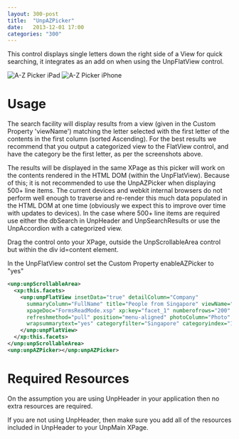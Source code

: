 ```yaml
---
layout: 300-post
title:  "UnpAZPicker"
date:   2013-12-01 17:00
categories: "300"
---
```


This control displays single letters down the right side of a View for quick searching, it integrates as an add on when using the UnpFlatView control.

![A-Z Picker iPad](http://teamstudio.s3.amazonaws.com/images/azpicker-ipad.png)
![A-Z Picker iPhone](http://teamstudio.s3.amazonaws.com/images/azpicker-iphone.png)

# Usage
The search facility will display results from a view (given in the Custom Property 'viewName') matching the letter selected with the first letter of the contents in the first column (sorted Ascending). For the best results we recommend that you output a categorized view to the FlatView control, and have the category be the first letter, as per the screenshots above.

The results will be displayed in the same XPage as this picker will work on the contents rendered in the HTML DOM (within the UnpFlatView). Because of this; it is not recommended to use the UnpAZPicker when displaying 500+ line items. The current devices and webkit internal browsers do not perform well enough to traverse and re-render this much data populated in the HTML DOM at one time (obviously we expect this to improve over time with updates to devices). In the case where 500+ line items are required use either the dbSearch in UnpHeader and UnpSearchResults or use the UnpAccordion with a categorized view.

Drag the control onto your XPage, outside the UnpScrollableArea control but within the div id=content element. 

In the UnpFlatView control set the Custom Property enableAZPicker to "yes"

```xml
<unp:unpScrollableArea>
  <xp:this.facets>
    <unp:unpFlatView insetData="true" detailColumn="Company"
      summaryColumn="FullName" title="People from Singapore" viewName="People By Country Filter"
      xpageDoc="FormsReadMode.xsp" xp:key="facet_1" numberofrows="200"
      refreshmethod="pull" position="menu-aligned" photoColumn="Photo"
      wrapsummarytext="yes" categoryfilter="Singapore" categoryindex="1" enableAZPicker="yes">
    </unp:unpFlatView>
  </xp:this.facets>
</unp:unpScrollableArea>
<unp:unpAZPicker></unp:unpAZPicker>
```

# Required Resources
On the assumption you are using UnpHeader in your application then no extra resources are required.

If you are not using UnpHeader, then make sure you add all of the resources included in UnpHeader to your UnpMain XPage.